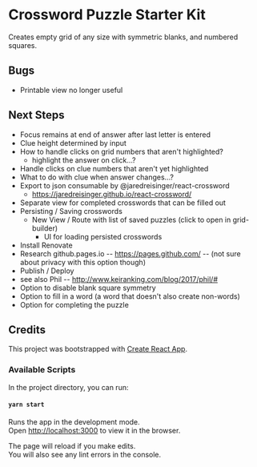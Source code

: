# Crossword Puzzle Starter Kit

Creates empty grid of any size with symmetric blanks, and numbered squares.

## Bugs
* Printable view no longer useful


## Next Steps
* Focus remains at end of answer after last letter is entered
* Clue height determined by input
* How to handle clicks on grid numbers that aren't highlighted?
  - highlight the answer on click...?
* Handle clicks on clue numbers that aren't yet highlighted
* What to do with clue when answer changes...?
* Export to json consumable by @jaredreisinger/react-crossword
  - https://jaredreisinger.github.io/react-crossword/
* Separate view for completed crosswords that can be filled out
* Persisting / Saving crosswords
  * New View / Route with list of saved puzzles (click to open in grid-builder)
	* UI for loading persisted crosswords
* Install Renovate
* Research github.pages.io -- https://pages.github.com/ -- (not sure about privacy with this option though)
* Publish / Deploy
* see also Phil -- http://www.keiranking.com/blog/2017/phil/#
* Option to disable blank square symmetry
* Option to fill in a word (a word that doesn't also create non-words)
* Option for completing the puzzle


## Credits

This project was bootstrapped with [Create React App](https://github.com/facebook/create-react-app).

### Available Scripts

In the project directory, you can run:

#### `yarn start`

Runs the app in the development mode.<br>
Open [http://localhost:3000](http://localhost:3000) to view it in the browser.

The page will reload if you make edits.<br>
You will also see any lint errors in the console.
